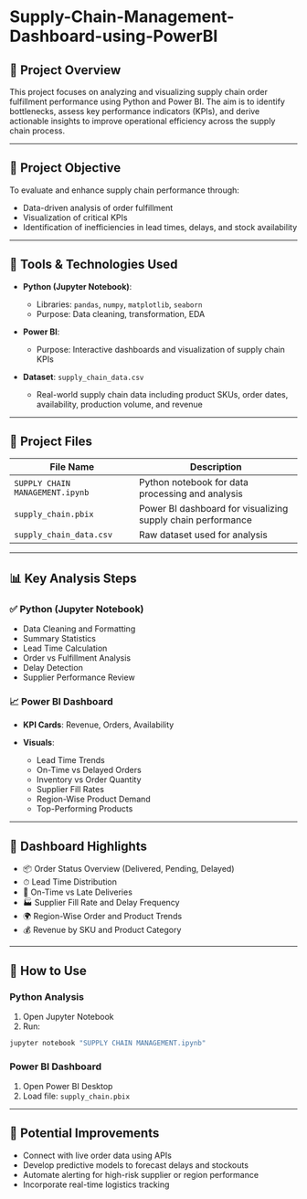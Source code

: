 # Supply-Chain-Management-Dashboard-using-PowerBI

## 📁 Project Overview

This project focuses on analyzing and visualizing supply chain order fulfillment performance using Python and Power BI. The aim is to identify bottlenecks, assess key performance indicators (KPIs), and derive actionable insights to improve operational efficiency across the supply chain process.

---

## 🎯 Project Objective

To evaluate and enhance supply chain performance through:

* Data-driven analysis of order fulfillment
* Visualization of critical KPIs
* Identification of inefficiencies in lead times, delays, and stock availability

---

## 🧰 Tools & Technologies Used

* **Python (Jupyter Notebook)**:

  * Libraries: `pandas`, `numpy`, `matplotlib`, `seaborn`
  * Purpose: Data cleaning, transformation, EDA

* **Power BI**:

  * Purpose: Interactive dashboards and visualization of supply chain KPIs

* **Dataset**: `supply_chain_data.csv`

  * Real-world supply chain data including product SKUs, order dates, availability, production volume, and revenue

---

## 📂 Project Files

| File Name                       | Description                                                 |
| ------------------------------- | ----------------------------------------------------------- |
| `SUPPLY CHAIN MANAGEMENT.ipynb` | Python notebook for data processing and analysis            |
| `supply_chain.pbix`             | Power BI dashboard for visualizing supply chain performance |
| `supply_chain_data.csv`         | Raw dataset used for analysis                               |

---

## 📊 Key Analysis Steps

### ✅ Python (Jupyter Notebook)

* Data Cleaning and Formatting
* Summary Statistics
* Lead Time Calculation
* Order vs Fulfillment Analysis
* Delay Detection
* Supplier Performance Review

### 📈 Power BI Dashboard

* **KPI Cards**: Revenue, Orders, Availability
* **Visuals**:

  * Lead Time Trends
  * On-Time vs Delayed Orders
  * Inventory vs Order Quantity
  * Supplier Fill Rates
  * Region-Wise Product Demand
  * Top-Performing Products

---

## 🌟 Dashboard Highlights

* 📦 Order Status Overview (Delivered, Pending, Delayed)
* ⏱ Lead Time Distribution
* 🚚 On-Time vs Late Deliveries
* 🏭 Supplier Fill Rate and Delay Frequency
* 🌍 Region-Wise Order and Product Trends
* 💰 Revenue by SKU and Product Category

---

## 🚀 How to Use

### Python Analysis

1. Open Jupyter Notebook
2. Run:

```bash
jupyter notebook "SUPPLY CHAIN MANAGEMENT.ipynb"
```

### Power BI Dashboard

1. Open Power BI Desktop
2. Load file: `supply_chain.pbix`

---

## 🔮 Potential Improvements

* Connect with live order data using APIs
* Develop predictive models to forecast delays and stockouts
* Automate alerting for high-risk supplier or region performance
* Incorporate real-time logistics tracking

